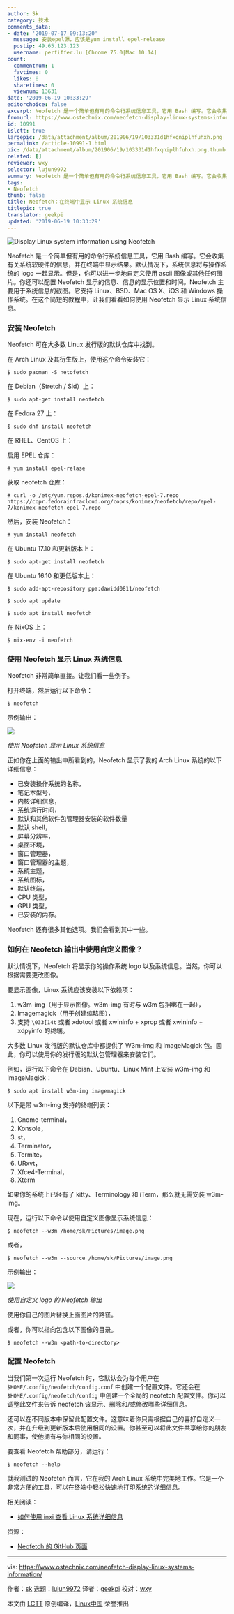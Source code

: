 ```yaml
---
author: Sk
category: 技术
comments_data:
- date: '2019-07-17 09:13:20'
  message: 安装epel源，应该是yum install epel-release
  postip: 49.65.123.123
  username: perfiffer.lu [Chrome 75.0|Mac 10.14]
count:
  commentnum: 1
  favtimes: 0
  likes: 0
  sharetimes: 0
  viewnum: 13631
date: '2019-06-19 10:33:29'
editorchoice: false
excerpt: Neofetch 是一个简单但有用的命令行系统信息工具，它用 Bash 编写。它会收集有关系统软硬件的信息，并在终端中显示结果。
fromurl: https://www.ostechnix.com/neofetch-display-linux-systems-information/
id: 10991
islctt: true
largepic: /data/attachment/album/201906/19/103331d1hfxqniplhfuhxh.png
permalink: /article-10991-1.html
pic: /data/attachment/album/201906/19/103331d1hfxqniplhfuhxh.png.thumb.jpg
related: []
reviewer: wxy
selector: lujun9972
summary: Neofetch 是一个简单但有用的命令行系统信息工具，它用 Bash 编写。它会收集有关系统软硬件的信息，并在终端中显示结果。
tags:
- Neofetch
thumb: false
title: Neofetch：在终端中显示 Linux 系统信息
titlepic: true
translator: geekpi
updated: '2019-06-19 10:33:29'
---
```


![Display Linux system information using Neofetch](/data/attachment/album/201906/19/103331d1hfxqniplhfuhxh.png)


Neofetch 是一个简单但有用的命令行系统信息工具，它用 Bash 编写。它会收集有关系统软硬件的信息，并在终端中显示结果。默认情况下，系统信息将与操作系统的 logo 一起显示。但是，你可以进一步地自定义使用 ascii 图像或其他任何图片。你还可以配置 Neofetch 显示的信息、信息的显示位置和时间。Neofetch 主要用于系统信息的截图。它支持 Linux、BSD、Mac OS X、iOS 和 Windows 操作系统。在这个简短的教程中，让我们看看如何使用 Neofetch 显示 Linux 系统信息。


### 安装 Neofetch


Neofetch 可在大多数 Linux 发行版的默认仓库中找到。


在 Arch Linux 及其衍生版上，使用这个命令安装它：



```
$ sudo pacman -S netofetch
```

在 Debian（Stretch / Sid）上：



```
$ sudo apt-get install neofetch
```

在 Fedora 27 上：



```
$ sudo dnf install neofetch
```

在 RHEL、CentOS 上：


启用 EPEL 仓库：



```
# yum install epel-relase
```

获取 neofetch 仓库：



```
# curl -o /etc/yum.repos.d/konimex-neofetch-epel-7.repo
https://copr.fedorainfracloud.org/coprs/konimex/neofetch/repo/epel-7/konimex-neofetch-epel-7.repo
```

然后，安装 Neofetch：



```
# yum install neofetch
```

在 Ubuntu 17.10 和更新版本上：



```
$ sudo apt-get install neofetch
```

在 Ubuntu 16.10 和更低版本上：



```
$ sudo add-apt-repository ppa:dawidd0811/neofetch

$ sudo apt update

$ sudo apt install neofetch
```

在 NixOS 上：



```
$ nix-env -i neofetch
```

### 使用 Neofetch 显示 Linux 系统信息


Neofetch 非常简单直接。让我们看一些例子。


打开终端，然后运行以下命令：



```
$ neofetch
```

示例输出：


![](/data/attachment/album/201906/19/103334hve2plvcxpcpvp27.png)


*使用 Neofetch 显示 Linux 系统信息*


正如你在上面的输出中所看到的，Neofetch 显示了我的 Arch Linux 系统的以下详细信息：


* 已安装操作系统的名称，
* 笔记本型号，
* 内核详细信息，
* 系统运行时间，
* 默认和其他软件包管理器安装的软件数量
* 默认 shell，
* 屏幕分辨率，
* 桌面环境，
* 窗口管理器，
* 窗口管理器的主题，
* 系统主题，
* 系统图标，
* 默认终端，
* CPU 类型，
* GPU 类型，
* 已安装的内存。


Neofetch 还有很多其他选项。我们会看到其中一些。


### 如何在 Neofetch 输出中使用自定义图像？


默认情况下，Neofetch 将显示你的操作系统 logo 以及系统信息。当然，你可以根据需要更改图像。


要显示图像，Linux 系统应该安装以下依赖项：


1. w3m-img（用于显示图像。w3m-img 有时与 w3m 包捆绑在一起），
2. Imagemagick（用于创建缩略图），
3. 支持 `\033[14t` 或者 xdotool 或者 xwininfo + xprop 或者 xwininfo + xdpyinfo 的终端。


大多数 Linux 发行版的默认仓库中都提供了 W3m-img 和 ImageMagick 包。因此，你可以使用你的发行版的默认包管理器来安装它们。


例如，运行以下命令在 Debian、Ubuntu、Linux Mint 上安装 w3m-img 和 ImageMagick：



```
$ sudo apt install w3m-img imagemagick
```

以下是带 w3m-img 支持的终端列表：


1. Gnome-terminal，
2. Konsole，
3. st，
4. Terminator，
5. Termite，
6. URxvt，
7. Xfce4-Terminal，
8. Xterm


如果你的系统上已经有了 kitty、Terminology 和 iTerm，那么就无需安装 w3m-img。


现在，运行以下命令以使用自定义图像显示系统信息：



```
$ neofetch --w3m /home/sk/Pictures/image.png
```

或者，



```
$ neofetch --w3m --source /home/sk/Pictures/image.png
```

示例输出：


![](/data/attachment/album/201906/19/103335ruo1o44uyao3b9js.png)


*使用自定义 logo 的 Neofetch 输出*


使用你自己的图片替换上面图片的路径。


或者，你可以指向包含以下图像的目录。



```
$ neofetch --w3m <path-to-directory>
```

### 配置 Neofetch


当我们第一次运行 Neofetch 时，它默认会为每个用户在 `$HOME/.config/neofetch/config.conf` 中创建一个配置文件。它还会在 `$HOME/.config/neofetch/config` 中创建一个全局的 neofetch 配置文件。你可以调整此文件来告诉 neofetch 该显示、删除和/或修改哪些详细信息。


还可以在不同版本中保留此配置文件。这意味着你只需根据自己的喜好自定义一次，并在升级到更新版本后使用相同的设置。你甚至可以将此文件共享给你的朋友和同事，使他拥有与你相同的设置。


要查看 Neofetch 帮助部分，请运行：



```
$ neofetch --help
```

就我测试的 Neofetch 而言，它在我的 Arch Linux 系统中完美地工作。它是一个非常方便的工具，可以在终端中轻松快速地打印系统的详细信息。


相关阅读：


* [如何使用 inxi 查看 Linux 系统详细信息](https://www.ostechnix.com/how-to-find-your-system-details-using-inxi/)


资源：


* [Neofetch 的 GitHub 页面](https://github.com/dylanaraps/neofetch)




---


via: <https://www.ostechnix.com/neofetch-display-linux-systems-information/>


作者：[sk](https://www.ostechnix.com/author/sk/) 选题：[lujun9972](https://github.com/lujun9972) 译者：[geekpi](https://github.com/geekpi) 校对：[wxy](https://github.com/wxy)


本文由 [LCTT](https://github.com/LCTT/TranslateProject) 原创编译，[Linux中国](https://linux.cn/) 荣誉推出